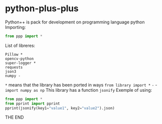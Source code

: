 # python-plus-plus
Python++ is pack for development on programming language python
Importing:
```python
from ppp import *
```
List of libreres:
```
Pillow *
opencv-python
super-logger *
requests
json3
numpy -
```
`*` means that the library has been ported in ways `from library import *`
`-` - `import numpy as np`
This library has a function `jsonify`
Exemple of using:
```python
from ppp import *
from pprint import pprint
pprint(jsonify(key1="value1", key2="value2").json)
```
THE END
